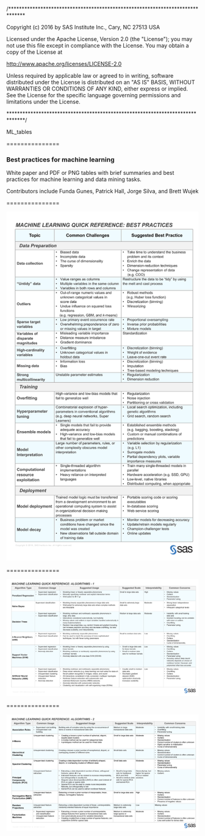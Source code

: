 /******************************************************************************

Copyright (c) 2016 by SAS Institute Inc., Cary, NC 27513 USA

Licensed under the Apache License, Version 2.0 (the "License");
you may not use this file except in compliance with the License.
You may obtain a copy of the License at

   http://www.apache.org/licenses/LICENSE-2.0

Unless required by applicable law or agreed to in writing, software
distributed under the License is distributed on an "AS IS" BASIS,
WITHOUT WARRANTIES OR CONDITIONS OF ANY KIND, either express or implied.
See the License for the specific language governing permissions and
limitations under the License.

******************************************************************************/

ML_tables

===============

###  Best practices for machine learning

White paper and PDF or PNG tables with brief summaries and best practices for machine learning and data mining tasks.

Contributors include Funda Gunes, Patrick Hall, Jorge Silva, and Brett Wujek

===============

![Alt text](low_res_PNG/MLQuickRefBestPractices.png?raw=true "General Best Practices Table")

===============

![Alt text](low_res_PNG/MLQuickRefAlgos1.PNG?raw=true "Mostly Supervised Algo Table")

===============

![Alt text](low_res_PNG/MLQuickRefAlgos2.PNG?raw=true "Mostly Unupervised Algo Table")
